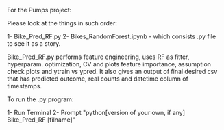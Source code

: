 For the Pumps project:

Please look at the things in such order:

1- Bike_Pred_RF.py
2- Bikes_RandomForest.ipynb - which consists .py file to see it as a story.

Bike_Pred_RF.py performs feature engineering, uses RF as fitter, hyperparam.
optimization, CV and plots feature importance, assumption check plots and ytrain
vs ypred.
It also gives an output of final desired csv that has predicted outcome, real
counts and datetime column of timestamps.


To run the .py program:

1- Run Terminal
2- Prompt "python[version of your own, if any] Bike_Pred_RF [filname]"

